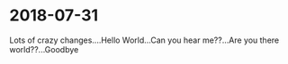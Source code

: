 # 2018-07-31
Lots of crazy changes....Hello World...Can you hear me??...Are you 
there world??...Goodbye
